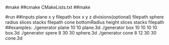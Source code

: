 #make
    ##cmake CMakeLists.txt
    ##make

#run
    ##inputs
        plane x y filepath
        box x y z divisions(optional) filepath
        sphere radius slices stacks filepath
        cone bottomRadius height slices stacks filepath
    ##examples:
        ./generator plane 10 10 plane.3d
        ./generator box 10 10 10 10 box.3d
        ./generator spere 8 30 30 sphere.3d
        ./generator cone 8 12 30 30 cone.3d
